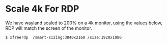 # Scale 4k For RDP

We have wayland scaled to 200% on a 4k monitor, using the values below,
RDP will match the screen of the monitor.

```bash
$ xfreerdp  /smart-sizing:3840x2160 /size:1920x1080
```
